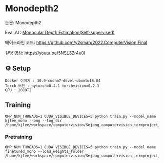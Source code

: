 # Monodepth2

논문: Monodepth2

Eval.AI : [Monocular Depth Estimation(Self-supervised)](http://203.250.148.128:3088/web/challenges/challenge-page/47/overview)

베이스라인 코드: https://github.com/y2sman/2022.ComputerVision.Final

설명 영상: https://youtu.be/5NSL32r4u0I


## ⚙️ Setup

```
Docker 이미지 : 10.0-cudnn7-devel-ubuntu18.04
Torch 버전 : pytorch=0.4.1 torchvision=0.2.1
GPU : 2080TI
```

## Training

```shell
OMP_NUM_THREADS=1 CUDA_VISIBLE_DEVICES=5 python train.py --model_name kjlee_mono --png --log_dir /home/kjlee/workspace/computervision/Sejong_computervision_termproject_monodepth/logs
```

### Pretraining

```shell
OMP_NUM_THREADS=1 CUDA_VISIBLE_DEVICES=5 python train.py --model_name finetuned_mono --load_weights_folder /home/kjlee/workspace/computervision/Sejong_computervision_termproject_monodepth/models/weights_19
```
